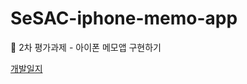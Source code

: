 # SeSAC-iphone-memo-app
🌱 2차 평가과제 - 아이폰 메모앱 구현하기

<a href="https://potent-justice-4a9.notion.site/99d1561a7c23465980e7ee61af298cc1">개발일지</a>

